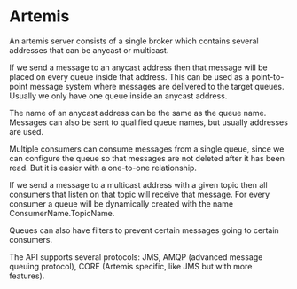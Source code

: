 # Artemis

An artemis server consists of a single broker which contains several addresses that can be anycast or multicast.

If we send a message to an anycast address then that message will be placed on every queue inside that address. This can be used as a point-to-point message system where messages are delivered to the target queues. Usually we only have one queue inside an anycast address.

The name of an anycast address can be the same as the queue name. Messages can also be sent to qualified queue names, but usually addresses are used.

Multiple consumers can consume messages from a single queue, since we can configure the queue so that messages are not deleted after it has been read. But it is easier with a one-to-one relationship.

If we send a message to a multicast address with a given topic then all consumers that listen on that topic will receive that message. For every consumer a queue will be dynamically created with the name ConsumerName.TopicName.

Queues can also have filters to prevent certain messages going to certain consumers.

The API supports several protocols: JMS, AMQP (advanced message queuing protocol), CORE (Artemis specific, like JMS but with more features).